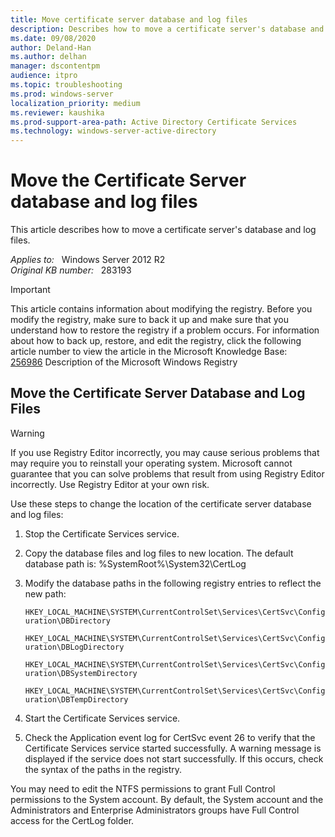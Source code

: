 ```yaml
---
title: Move certificate server database and log files
description: Describes how to move a certificate server's database and log files.
ms.date: 09/08/2020
author: Deland-Han
ms.author: delhan
manager: dscontentpm
audience: itpro
ms.topic: troubleshooting
ms.prod: windows-server
localization_priority: medium
ms.reviewer: kaushika
ms.prod-support-area-path: Active Directory Certificate Services
ms.technology: windows-server-active-directory
---
```

# Move the Certificate Server database and log files

This article describes how to move a certificate server's database and log files.

_Applies to:_ &nbsp; Windows Server 2012 R2  
_Original KB number:_ &nbsp; 283193

> [!IMPORTANT]
> This article contains information about modifying the registry. Before you modify the registry, make sure to back it up and make sure that you understand how to restore the registry if a problem occurs. For information about how to back up, restore, and edit the registry, click the following article number to view the article in the Microsoft Knowledge Base:  
[256986](https://support.microsoft.com/help/256986) Description of the Microsoft Windows Registry  

## Move the Certificate Server Database and Log Files

> [!WARNING]
> If you use Registry Editor incorrectly, you may cause serious problems that may require you to reinstall your operating system. Microsoft cannot guarantee that you can solve problems that result from using Registry Editor incorrectly. Use Registry Editor at your own risk.  

Use these steps to change the location of the certificate server database and log files:

1. Stop the Certificate Services service.
2. Copy the database files and log files to new location. The default database path is:  %SystemRoot%\System32\CertLog

3. Modify the database paths in the following registry entries to reflect the new path:  

    `HKEY_LOCAL_MACHINE\SYSTEM\CurrentControlSet\Services\CertSvc\Configuration\DBDirectory`

    `HKEY_LOCAL_MACHINE\SYSTEM\CurrentControlSet\Services\CertSvc\Configuration\DBLogDirectory`

    `HKEY_LOCAL_MACHINE\SYSTEM\CurrentControlSet\Services\CertSvc\Configuration\DBSystemDirectory`

    `HKEY_LOCAL_MACHINE\SYSTEM\CurrentControlSet\Services\CertSvc\Configuration\DBTempDirectory`

4. Start the Certificate Services service.
5. Check the Application event log for CertSvc event 26 to verify that the Certificate Services service started successfully. A warning message is displayed if the service does not start successfully. If this occurs, check the syntax of the paths in the registry.

You may need to edit the NTFS permissions to grant Full Control permissions to the System account. By default, the System account and the Administrators and Enterprise Administrators groups have Full Control access for the CertLog folder.
